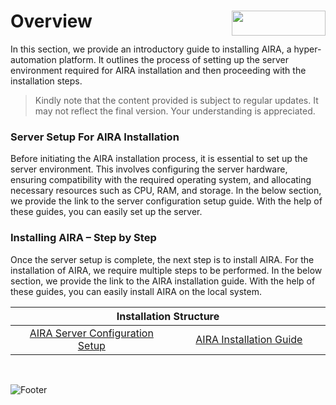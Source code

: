 # Overview  <img align="right" width="150" height="40" src="https://github.com/airacommunity/AIRA-Installation/assets/153823636/2aee8e84-f308-4494-a715-afd9421b606e"> 

In this section, we provide an introductory guide to installing AIRA, a hyper-automation platform. It outlines the process of setting up the server environment required for AIRA installation and then proceeding with the installation steps.

> Kindly note that the content provided is subject to regular updates. It may not reflect the final version. Your understanding is appreciated.

### Server Setup For AIRA Installation

Before initiating the AIRA installation process, it is essential to set up the server environment. This involves configuring the server hardware, ensuring compatibility with the required operating system, and allocating necessary resources such as CPU, RAM, and storage. In the below section, we provide the link to the server configuration setup guide. With the help of these guides, you can easily set up the server.

### Installing AIRA – Step by Step

Once the server setup is complete, the next step is to install AIRA. For the installation of AIRA, we require multiple steps to be performed. In the below section, we provide the link to the AIRA installation guide. With the help of these guides, you can easily install AIRA on the local system.

<div class="table-container">
<table class="my-table">
<thead>
<tr>
<th colspan="2">Installation Structure</th>
</tr>
</thead>
<tbody>
<tr>
<td align="center" width="600"><a href="https://wiki.aira.fr/docs/server-configuration/">AIRA Server Configuration Setup</a></td>
<td align="center" width="600"><a href="https://wiki.aira.fr/docs/aira-installation/">AIRA Installation Guide</a></td>
</tr>
</tbody>
</table>
</div>

<br>

![Footer](https://github.com/airacommunity/AIRA-Installation/assets/153823636/f78c5168-fae6-4a12-a01d-8e98fe7d7ae2)

